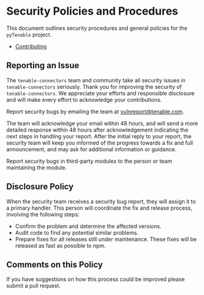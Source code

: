 # Security Policies and Procedures

This document outlines security procedures and general policies for the `pyTenable`
project.

- [Contributing](./CONTRIBUTING.md)

## Reporting an Issue

The `tenable-connectors` team and community take all security issues in `tenable-connectors` seriously. Thank you for
improving the security of `tenable-connectors`. We appreciate your efforts and responsible disclosure and will make
every effort to acknowledge your contributions.

Report security bugs by emailing the team at vulnreport@tenable.com.

The team will acknowledge your email within 48 hours, and will send a more detailed response within 48 hours after
acknowledgement indicating the next steps in handling your report. After the initial reply to your report, the security
team will keep you informed of the progress towards a fix and full announcement, and may ask for additional information
or guidance.

Report security bugs in third-party modules to the person or team maintaining the module.

## Disclosure Policy

When the security team receives a security bug report, they will assign it to a primary handler. This person will
coordinate the fix and release process, involving the following steps:

- Confirm the problem and determine the affected versions.
- Audit code to find any potential similar problems.
- Prepare fixes for all releases still under maintenance. These fixes will be
  released as fast as possible to npm.

## Comments on this Policy

If you have suggestions on how this process could be improved please submit a pull request.
